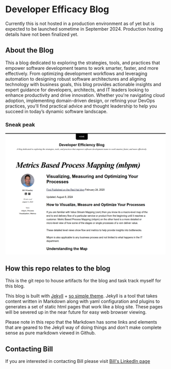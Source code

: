 # Developer Efficacy Blog

Currently this is not hosted in a production environment as of yet but is expected to be launched sometime in September 2024. Production hosting details have not been finalized yet.

## About the Blog

This a blog dedicated to exploring the strategies, tools, and practices that empower software development teams to work smarter, faster, and more effectively. From optimizing development workflows and leveraging automation to designing robust software architectures and aligning technology with business goals, this blog provides actionable insights and expert guidance for developers, architects, and IT leaders looking to enhance productivity and drive innovation. Whether you're navigating cloud adoption, implementing domain-driven design, or refining your DevOps practices, you'll find practical advice and thought leadership to help you succeed in today’s dynamic software landscape.

### Sneak peak

![mbpm blog](mbpm-screenshot.png)

## How this repo relates to the blog

This is the git repo to house artifacts for the blog and task track myself for this blog.  

This blog is built with [Jekyll](https://jekyllrb.com/) + [so simple theme](https://github.com/mmistakes/so-simple-theme?tab=readme-ov-file). Jekyll is a tool that takes content written in Markdown along with yaml configuration and plugins to generates a set of static html pages that work like a blog site.  These pages will be severed up in the near future for easy web browser viewing.

Please note in this repo that the Markdown has some links and elements that are geared to the Jekyll way of doing things and don't make complete sense as pure markdown viewed in Github.

## Contacting Bill

If you are interested in contacting Bill please visit [Bill's LinkedIn page](https://www.linkedin.com/in/bill-wheatley/)